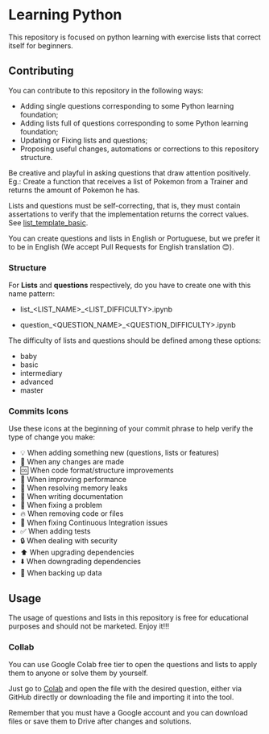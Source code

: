 # Learning Python

This repository is focused on python learning with exercise lists that correct itself for beginners.

## Contributing

You can contribute to this repository in the following ways:

- Adding single questions corresponding to some Python learning foundation;
- Adding lists full of questions corresponding to some Python learning foundation;
- Updating or Fixing lists and questions;
- Proposing useful changes, automations or corrections to this repository structure.

Be creative and playful in asking questions that draw attention positively.
Eg.: Create a function that receives a list of Pokemon from a Trainer and returns the amount of Pokemon he has.

Lists and questions must be self-correcting, that is, they must contain assertations to verify that the implementation returns the correct values. See [list_template_basic](https://github.com/projeto-de-instrucao-tecnologica/learning_python/blob/master/lists/list_template_basic.ipynb).

You can create questions and lists in English or Portuguese, but we prefer it to be in English (We accept Pull Requests for English translation :blush:).

### Structure

For **Lists** and **questions** respectively, do you have to create one with this name pattern:

- list_<LIST_NAME>_<LIST_DIFFICULTY>.ipynb

- question_<QUESTION_NAME>_<QUESTION_DIFFICULTY>.ipynb

The difficulty of lists and questions should be defined among these options:

- baby
- basic
- intermediary
- advanced
- master

### Commits Icons

Use these icons at the beginning of your commit phrase to help verify the type of change you make:

- :bulb: When adding something new (questions, lists or features)
- :repeat: When any changes are made
- :cool: When code format/structure improvements
- :racehorse: When improving performance
- :non-potable_water: When resolving memory leaks
- :memo: When writing documentation
- :bug: When fixing a problem
- :fire: When removing code or files
- :green_heart: When fixing Continuous Integration issues
- :white_check_mark: When adding tests
- :lock: When dealing with security
- :arrow_up: When upgrading dependencies
- :arrow_down: When downgrading dependencies
- :minidisc: When backing up data

## Usage

The usage of questions and lists in this repository is free for educational purposes and should not be marketed. Enjoy it!!!

### Collab

You can use Google Colab free tier to open the questions and lists to apply them to anyone or solve them by yourself.

Just go to [Colab](https://colab.research.google.com) and open the file with the desired question, either via GitHub directly or downloading the file and importing it into the tool.

Remember that you must have a Google account and you can download files or save them to Drive after changes and solutions.
